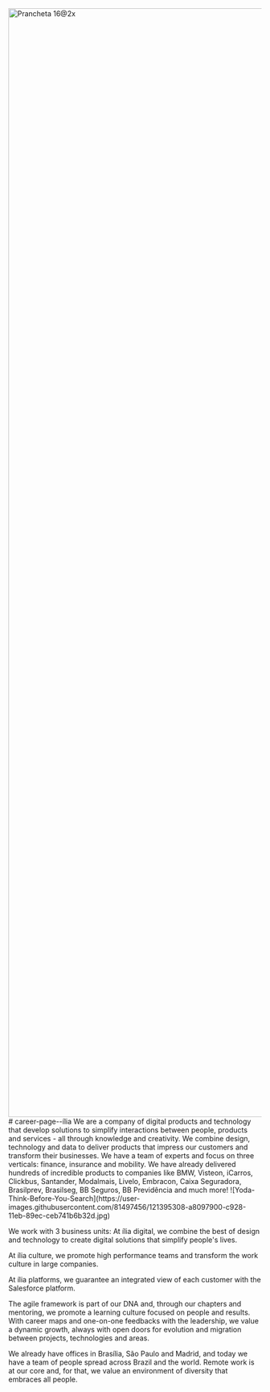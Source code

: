 <img width="2201" alt="Prancheta 16@2x" src="https://user-images.githubusercontent.com/81497456/121395227-91fbb880-c928-11eb-972d-706b42b57d88.png">
# career-page--ília
We are a company of digital products and technology that develop solutions to simplify interactions between people, products and services - all through knowledge and creativity. We combine design, technology and data to deliver products that impress our customers and transform their businesses. We have a team of experts and focus on three verticals: finance, insurance and mobility. We have already delivered hundreds of incredible products to companies like BMW, Visteon, iCarros, Clickbus, Santander, Modalmais, Livelo, Embracon, Caixa Seguradora, Brasilprev, Brasilseg, BB Seguros, BB Previdência and much more!
![Yoda-Think-Before-You-Search](https://user-images.githubusercontent.com/81497456/121395308-a8097900-c928-11eb-89ec-ceb741b6b32d.jpg)

We work with 3 business units:
At ília digital, we combine the best of design and technology to create digital solutions that simplify people's lives.

At ília culture, we promote high performance teams and transform the work culture in large companies.

At ília platforms, we guarantee an integrated view of each customer with the Salesforce platform.

The agile framework is part of our DNA and, through our chapters and mentoring, we promote a learning culture focused on people and results. With career maps and one-on-one feedbacks with the leadership, we value a dynamic growth, always with open doors for evolution and migration between projects, technologies and areas.

We already have offices in Brasília, São Paulo and Madrid, and today we have a team of people spread across Brazil and the world. Remote work is at our core and, for that, we value an environment of diversity that embraces all people.
